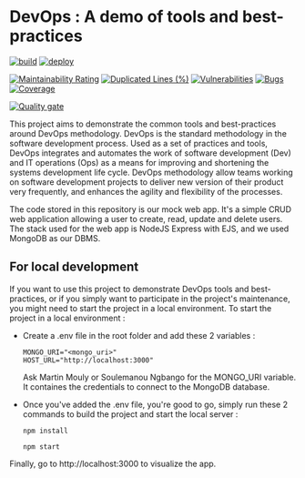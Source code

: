 # DevOps : A demo of tools and best-practices
[![build](https://github.com/martinmouly/poc-devops-itt/actions/workflows/build.yml/badge.svg)](https://github.com/martinmouly/poc-devops-itt/actions/workflows/build.yml)
[![deploy](https://github.com/martinmouly/poc-devops-itt/actions/workflows/deploy.yml/badge.svg)](https://github.com/martinmouly/poc-devops-itt/actions/workflows/deploy.yml)





[![Maintainability Rating](https://sonarcloud.io/api/project_badges/measure?project=martinmouly_poc-devops-itt&metric=sqale_rating)](https://sonarcloud.io/summary/new_code?id=martinmouly_poc-devops-itt)
[![Duplicated Lines (%)](https://sonarcloud.io/api/project_badges/measure?project=martinmouly_poc-devops-itt&metric=duplicated_lines_density)](https://sonarcloud.io/summary/new_code?id=martinmouly_poc-devops-itt)
[![Vulnerabilities](https://sonarcloud.io/api/project_badges/measure?project=martinmouly_poc-devops-itt&metric=vulnerabilities)](https://sonarcloud.io/summary/new_code?id=martinmouly_poc-devops-itt)
[![Bugs](https://sonarcloud.io/api/project_badges/measure?project=martinmouly_poc-devops-itt&metric=bugs)](https://sonarcloud.io/summary/new_code?id=martinmouly_poc-devops-itt)
[![Coverage](https://sonarcloud.io/api/project_badges/measure?project=martinmouly_poc-devops-itt&metric=coverage)](https://sonarcloud.io/summary/new_code?id=martinmouly_poc-devops-itt)

[![Quality gate](https://sonarcloud.io/api/project_badges/quality_gate?project=martinmouly_poc-devops-itt)](https://sonarcloud.io/summary/new_code?id=martinmouly_poc-devops-itt)  




This project aims to demonstrate the common tools and best-practices around DevOps methodology. DevOps is the standard methodology in the software development process. Used as a set of practices and tools, DevOps integrates and automates the work of software development (Dev) and IT operations (Ops) as a means for improving and shortening the systems development life cycle. DevOps methodology allow teams working on software development projects to deliver new version of their product very frequently, and enhances the agility and flexibility of the processes.


The code stored in this repository is our mock web app. It's a simple CRUD web application allowing a user to create, read, update and delete users. The stack used for the web app is NodeJS Express with EJS, and we used MongoDB as our DBMS.

## For local development
If you want to use this project to demonstrate DevOps tools and best-practices, or if you simply want to participate in the project's maintenance, you might need to start the project in a local environment.
To start the project in a local environment : 
- Create a .env file in the root folder and add these 2 variables :
  ```
  MONGO_URI="<mongo_uri>"
  HOST_URL="http://localhost:3000"
  ```
  Ask Martin Mouly or Soulemanou Ngbango for the MONGO_URI variable. It containes the credentials to connect to the MongoDB database.

- Once you've added the .env file, you're good to go, simply run these 2 commands to build the project and start the local server :
  ```
  npm install
  ```
  ```
  npm start
  ```

Finally, go to http://localhost:3000 to visualize the app.

